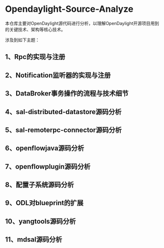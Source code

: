 # Opendaylight-Source-Analyze

本仓库主要对OpenDaylight源代码进行分析，以理解OpenDaylight开源项目用到的关键技术、架构等核心技术。

涉及到如下主题：
## 1、Rpc的实现与注册
## 2、Notification监听器的实现与注册
## 3、DataBroker事务操作的流程与技术细节
## 4、sal-distributed-datastore源码分析
## 5、sal-remoterpc-connector源码分析
## 6、openflowjava源码分析
## 7、openflowplugin源码分析
## 8、配置子系统源码分析
## 9、ODL对blueprint的扩展
## 10、yangtools源码分析
## 11、mdsal源码分析
